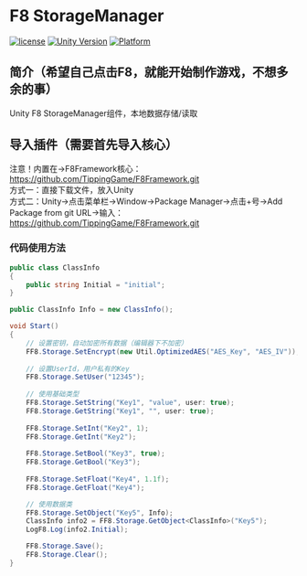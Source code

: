 # F8 StorageManager

[![license](http://img.shields.io/badge/license-MIT-green.svg)](https://opensource.org/licenses/MIT) 
[![Unity Version](https://img.shields.io/badge/unity-2021|2022|2023|6000-blue)](https://unity.com) 
[![Platform](https://img.shields.io/badge/platform-Win%20%7C%20Android%20%7C%20iOS%20%7C%20Mac%20%7C%20Linux%20%7C%20WebGL-orange)]() 

## 简介（希望自己点击F8，就能开始制作游戏，不想多余的事）
Unity F8 StorageManager组件，本地数据存储/读取  

## 导入插件（需要首先导入核心）
注意！内置在->F8Framework核心：https://github.com/TippingGame/F8Framework.git  
方式一：直接下载文件，放入Unity  
方式二：Unity->点击菜单栏->Window->Package Manager->点击+号->Add Package from git URL->输入：https://github.com/TippingGame/F8Framework.git  

### 代码使用方法
```C#
public class ClassInfo
{
    public string Initial = "initial";
}

public ClassInfo Info = new ClassInfo();

void Start()
{
    // 设置密钥，自动加密所有数据（编辑器下不加密）
    FF8.Storage.SetEncrypt(new Util.OptimizedAES("AES_Key", "AES_IV"));
    
    // 设置UserId，用户私有的Key
    FF8.Storage.SetUser("12345");
    
    // 使用基础类型
    FF8.Storage.SetString("Key1", "value", user: true);
    FF8.Storage.GetString("Key1", "", user: true);
    
    FF8.Storage.SetInt("Key2", 1);
    FF8.Storage.GetInt("Key2");
    
    FF8.Storage.SetBool("Key3", true);
    FF8.Storage.GetBool("Key3");
    
    FF8.Storage.SetFloat("Key4", 1.1f);
    FF8.Storage.GetFloat("Key4");

    // 使用数据类
    FF8.Storage.SetObject("Key5", Info);
    ClassInfo info2 = FF8.Storage.GetObject<ClassInfo>("Key5");
    LogF8.Log(info2.Initial);

    FF8.Storage.Save();
    FF8.Storage.Clear();
}
```


